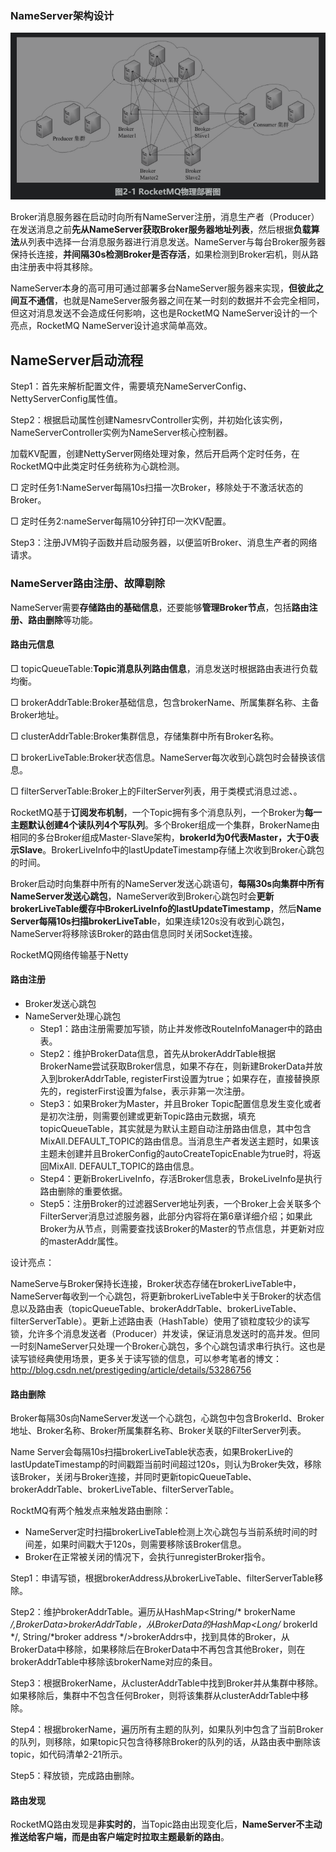 ### NameServer架构设计

![RocketMQ物理部署图](.\pic\RocketMQ物理部署图.png)

Broker消息服务器在启动时向所有NameServer注册，消息生产者（Producer）在发送消息之前**先从NameServer获取Broker服务器地址列表**，然后根据**负载算法**从列表中选择一台消息服务器进行消息发送。NameServer与每台Broker服务器保持长连接，**并间隔30s检测Broker是否存活**，如果检测到Broker宕机，则从路由注册表中将其移除。

NameServer本身的高可用可通过部署多台NameServer服务器来实现，**但彼此之间互不通信**，也就是NameServer服务器之间在某一时刻的数据并不会完全相同，但这对消息发送不会造成任何影响，这也是RocketMQ NameServer设计的一个亮点，RocketMQ NameServer设计追求简单高效。

## NameServer启动流程

Step1：首先来解析配置文件，需要填充NameServerConfig、NettyServerConfig属性值。

Step2：根据启动属性创建NamesrvController实例，并初始化该实例，NameServerController实例为NameServer核心控制器。

加载KV配置，创建NettyServer网络处理对象，然后开启两个定时任务，在RocketMQ中此类定时任务统称为心跳检测。

□ 定时任务1:NameServer每隔10s扫描一次Broker，移除处于不激活状态的Broker。

□ 定时任务2:nameServer每隔10分钟打印一次KV配置。

Step3：注册JVM钩子函数并启动服务器，以便监听Broker、消息生产者的网络请求。

### NameServer路由注册、故障剔除

NameServer需要**存储路由的基础信息**，还要能够**管理Broker节点**，包括**路由注册、路由删除**等功能。

#### 路由元信息

□ topicQueueTable:**Topic消息队列路由信息**，消息发送时根据路由表进行负载均衡。

□ brokerAddrTable:Broker基础信息，包含brokerName、所属集群名称、主备Broker地址。

□ clusterAddrTable:Broker集群信息，存储集群中所有Broker名称。

□ brokerLiveTable:Broker状态信息。NameServer每次收到心跳包时会替换该信息。

□ filterServerTable:Broker上的FilterServer列表，用于类模式消息过滤、。

RocketMQ基于**订阅发布机制**，一个Topic拥有多个消息队列，一个Broker为**每一主题默认创建4个读队列4个写队列**。多个Broker组成一个集群，BrokerName由相同的多台Broker组成Master-Slave架构，**brokerId为0代表Master，大于0表示Slave**。BrokerLiveInfo中的lastUpdateTimestamp存储上次收到Broker心跳包的时间。

Broker启动时向集群中所有的NameServer发送心跳语句，**每隔30s向集群中所有NameServer发送心跳包**，NameServer收到Broker心跳包时会**更新brokerLiveTable缓存中BrokerLiveInfo的lastUpdateTimestamp**，然后**Name Server每隔10s扫描brokerLiveTabl**e，如果连续120s没有收到心跳包，NameServer将移除该Broker的路由信息同时关闭Socket连接。

RocketMQ网络传输基于Netty

#### 路由注册

- Broker发送心跳包
- NameServer处理心跳包
  - Step1：路由注册需要加写锁，防止并发修改RouteInfoManager中的路由表。
  - Step2：维护BrokerData信息，首先从brokerAddrTable根据BrokerName尝试获取Broker信息，如果不存在，则新建BrokerData并放入到brokerAddrTable, registerFirst设置为true；如果存在，直接替换原先的，registerFirst设置为false，表示非第一次注册。
  - Step3：如果Broker为Master，并且Broker Topic配置信息发生变化或者是初次注册，则需要创建或更新Topic路由元数据，填充topicQueueTable，其实就是为默认主题自动注册路由信息，其中包含MixAll.DEFAULT_TOPIC的路由信息。当消息生产者发送主题时，如果该主题未创建并且BrokerConfig的autoCreateTopicEnable为true时，将返回MixAll. DEFAULT_TOPIC的路由信息。
  - Step4：更新BrokerLiveInfo，存活Broker信息表，BrokeLiveInfo是执行路由删除的重要依据。
  - Step5：注册Broker的过滤器Server地址列表，一个Broker上会关联多个FilterServer消息过滤服务器，此部分内容将在第6章详细介绍；如果此Broker为从节点，则需要查找该Broker的Master的节点信息，并更新对应的masterAddr属性。

设计亮点：

NameServe与Broker保持长连接，Broker状态存储在brokerLiveTable中，NameServer每收到一个心跳包，将更新brokerLiveTable中关于Broker的状态信息以及路由表（topicQueueTable、brokerAddrTable、brokerLiveTable、filterServerTable）。更新上述路由表（HashTable）使用了锁粒度较少的读写锁，允许多个消息发送者（Producer）并发读，保证消息发送时的高并发。但同一时刻NameServer只处理一个Broker心跳包，多个心跳包请求串行执行。这也是读写锁经典使用场景，更多关于读写锁的信息，可以参考笔者的博文：http://blog.csdn.net/prestigeding/article/details/53286756

#### 路由删除

Broker每隔30s向NameServer发送一个心跳包，心跳包中包含BrokerId、Broker地址、Broker名称、Broker所属集群名称、Broker关联的FilterServer列表。

Name Server会每隔10s扫描brokerLiveTable状态表，如果BrokerLive的lastUpdateTimestamp的时间戳距当前时间超过120s，则认为Broker失效，移除该Broker，关闭与Broker连接，并同时更新topicQueueTable、brokerAddrTable、brokerLiveTable、filterServerTable。

RocktMQ有两个触发点来触发路由删除：

- NameServer定时扫描brokerLiveTable检测上次心跳包与当前系统时间的时间差，如果时间戳大于120s，则需要移除该Broker信息。
- Broker在正常被关闭的情况下，会执行unregisterBroker指令。

Step1：申请写锁，根据brokerAddress从brokerLiveTable、filterServerTable移除。

Step2：维护brokerAddrTable。遍历从HashMap<String/* brokerName */,BrokerData>brokerAddrTable，从BrokerData的HashMap<Long/* brokerId */, String/*broker address */>brokerAddrs中，找到具体的Broker，从BrokerData中移除，如果移除后在BrokerData中不再包含其他Broker，则在brokerAddrTable中移除该brokerName对应的条目。

Step3：根据BrokerName，从clusterAddrTable中找到Broker并从集群中移除。如果移除后，集群中不包含任何Broker，则将该集群从clusterAddrTable中移除。

Step4：根据brokerName，遍历所有主题的队列，如果队列中包含了当前Broker的队列，则移除，如果topic只包含待移除Broker的队列的话，从路由表中删除该topic，如代码清单2-21所示。

Step5：释放锁，完成路由删除。

####  路由发现

RocketMQ路由发现是**非实时的**，当Topic路由出现变化后，**NameServer不主动推送给客户端，而是由客户端定时拉取主题最新的路由**。

